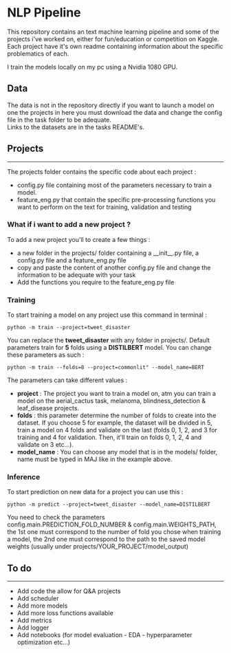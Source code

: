 # **NLP Pipeline**

This repository contains an text machine learning pipeline and some of the projects i've worked on, either for fun/education or competition on Kaggle. \
Each project have it's own readme containing information about the specific problematics of each. 

I train the models locally on my pc using a Nvidia 1080 GPU. 
## **Data**

The data is not in the repository directly if you want to launch a model on one the projects in here you must download the data and change the config file in the task folder to be adequate. \
Links to the datasets are in the tasks README's.
## **Projects**
---
The projects folder contains the specific code about each project :
 * config.py file containing  most of the parameters necessary to train a model.
 * feature_eng.py that contain the specific pre-processing functions you want to perform on the text for training, validation and testing

### **What if i want to add a new project ?**
To add a new project you'll to create a few things : 
* a new folder in the projects/ folder containing a \_\_init\_\_.py file, a config.py file and a feature_eng.py file
* copy and paste the content of another config.py file and change the information to be adequate with your task
* Add the functions you require to the feature_eng.py file

### **Training**
To start training a model on any project use this command in terminal :
```
python -m train --project=tweet_disaster
```
You can replace the **tweet_disaster** with any folder in projects/.
Default parameters train for **5** folds using a **DISTILBERT** model.
You can change these parameters as such :
```
python -m train --folds=8 --project=commonlit" --model_name=BERT
```

The parameters can take different values :
* **project** : The project you want to train a model on, atm you can train a model on the aerial_cactus task, melanoma, blindness_detection & leaf_disease projects.
* **folds** : this parameter determine the number of folds to create into the dataset. If you choose 5 for example, the dataset will be divided in 5, train a model on 4 folds and validate on the last (folds 0, 1, 2, and 3 for training and 4 for validation. Then, it'll train on folds 0, 1, 2, 4 and validate on 3 etc...).
* **model_name** : You can choose any model that is in the models/ folder, name must be typed in MAJ like in the example above.

### **Inference**
To start prediction on new data for a project you can use this :
```
python -m predict --project=tweet_disaster --model_name=DISTILBERT
```

You need to check the parameters config.main.PREDICTION_FOLD_NUMBER & config.main.WEIGHTS_PATH, the 1st one must correspond to the number of fold you chose when training a model, the 2nd one must correspond to the path to the saved model weights (usually under projects/YOUR_PROJECT/model_output)

## **To do** 
---
* Add code the allow for Q&A projects
* Add scheduler
* Add more models
* Add more loss functions available
* Add metrics
* Add logger
* Add notebooks (for model evaluation - EDA - hyperparameter optimization etc...)